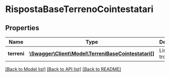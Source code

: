 # RispostaBaseTerrenoCointestatari

## Properties
Name | Type | Description | Notes
------------ | ------------- | ------------- | -------------
**terreni** | [**\Swagger\Client\Model\TerreniBaseCointestatari[]**](TerreniBaseCointestatari.md) | Lista terreni trovati | [optional] 

[[Back to Model list]](../README.md#documentation-for-models) [[Back to API list]](../README.md#documentation-for-api-endpoints) [[Back to README]](../README.md)


